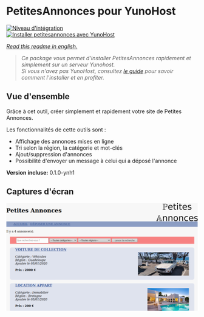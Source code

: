 # PetitesAnnonces pour YunoHost

[![Niveau d'intégration](https://dash.yunohost.org/integration/petitesannonces.svg)](https://dash.yunohost.org/appci/app/petitesannonces)  
[![Installer petitesannonces avec YunoHost](https://install-app.yunohost.org/install-with-yunohost.png)](https://install-app.yunohost.org/?app=petitesannonces)

*[Read this readme in english.](./README.md)* 

> *Ce package vous permet d'installer PetitesAnnonces rapidement et simplement sur un serveur Yunohost.  
Si vous n'avez pas YunoHost, consultez [le guide](https://yunohost.org/#/install) pour savoir comment l'installer et en profiter.*

## Vue d'ensemble

Grâce à cet outil, créer simplement et rapidement votre site de Petites Annonces.

Les fonctionnalités de cette outils sont :  
  * Affichage des annonces mises en ligne  
  * Tri selon la région, la catégorie et mot-clés  
  * Ajout/suppression d'annonces  
  * Possibilité d'envoyer un message à celui qui a déposé l'annonce  


**Version incluse:**  0.1.0-ynh1

## Captures d'écran

![demo](doc/demo.png)

<!-- 
## Démo

* [Démo officielle](Lien vers un site de démonstration de cette application) 


## Configuration

Comment configurer cette application: via le panneau d'administration, un fichier brut en SSH ou tout autre moyen.

## Documentation

 * Documentation officielle: https://framagit.org/anto1ne/petitesannonces  
 * Documentation YunoHost: Si une documentation spécifique est nécessaire, n'hésitez pas à contribuer.

## Caractéristiques spécifiques YunoHost

#### Support multi-utilisateur

L'authentification LDAP et HTTP est-elle prise en charge? : Non   
L'application peut-elle être utilisée par plusieurs utilisateurs?  : Non  

#### Architectures supportées

* x86-64b - [![Build Status](https://ci-apps.yunohost.org/ci/logs/petitesannonces%20%28Apps%29.svg)](https://ci-apps.yunohost.org/ci/apps/petitesannonces/)
* ARMv8-A - [![Build Status](https://ci-apps-arm.yunohost.org/ci/logs/petitesannonces%20%28Apps%29.svg)](https://ci-apps-arm.yunohost.org/ci/apps/petitesannonces/)

## Limitations

* Limitations connues : jeune application en cours de développement.

## Informations additionnelles

* Autres informations que vous souhaitez ajouter sur cette application : RAS

**Plus d'informations sur la page de documentation:**  
https://yunohost.org/packaging_apps

## Liens

 * Signaler un bug: https://github.com/YunoHost-Apps/petitesannonces_ynh/issues
 * Site de l'application: https://framagit.org/anto1ne/petitesannonces
 * Dépôt de l'application principale: https://framagit.org/anto1ne/petitesannonces
 * Site web YunoHost: https://yunohost.org/

---

Informations pour les développeurs
----------------

**Seulement si vous voulez utiliser une branche de test pour le codage, au lieu de fusionner directement dans la banche principale.**
Merci de faire vos pull request sur la [branche testing](https://github.com/YunoHost-Apps/petitesannonces_ynh/tree/testing).

Pour essayer la branche testing, procédez comme suit.
```
sudo yunohost app install https://github.com/YunoHost-Apps/petitesannonces_ynh/tree/testing --debug
ou
sudo yunohost app upgrade petitesannonces -u https://github.com/YunoHost-Apps/petitesannonces_ynh/tree/testing --debug
```

